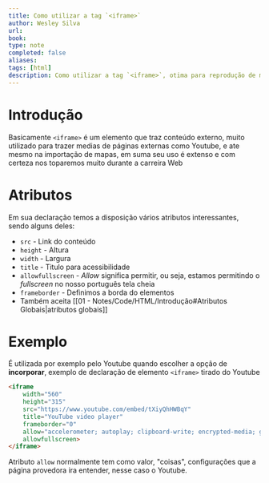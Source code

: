 ```yaml
---
title: Como utilizar a tag `<iframe>`
author: Wesley Silva
url:
book:
type: note
completed: false
aliases:
tags: [html]
description: Como utilizar a tag `<iframe>`, otima para reprodução de medias.
---
```

# Introdução
Basicamente `<iframe>` é um elemento que traz conteúdo externo, muito utilizado para trazer medias de páginas externas como Youtube, e ate mesmo na importação de mapas, em suma seu uso é extenso e com certeza nos toparemos muito durante a carreira Web

# Atributos
Em sua declaração temos a disposição vários atributos interessantes, sendo alguns deles:
- `src` - Link do conteúdo
- `height` - Altura
- `width` - Largura
- `title` - Titulo para acessibilidade
- `allowfullscreen` - *Allow* significa permitir, ou seja, estamos permitindo o *fullscreen* no nosso português tela cheia
- `frameborder` - Definimos a borda do elementos
- Também aceita [[01 - Notes/Code/HTML/Introdução#Atributos Globais|atributos globais]]

# Exemplo
É utilizada por exemplo pelo Youtube quando escolher a opção de **incorporar**, exemplo de declaração de elemento `<iframe>` tirado do Youtube
```html
<iframe 
	width="560" 
	height="315" 
	src="https://www.youtube.com/embed/tXiyQhHWBqY" 
	title="YouTube video player" 
	frameborder="0" 
	allow="accelerometer; autoplay; clipboard-write; encrypted-media; gyroscope; picture-in-picture" 
	allowfullscreen>
</iframe>
```
Atributo `allow` normalmente tem como valor, "coisas", configurações que a página provedora ira entender, nesse caso o Youtube.